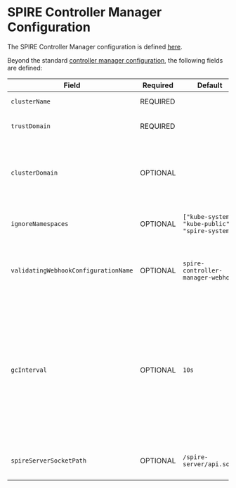 # SPIRE Controller Manager Configuration

The SPIRE Controller Manager configuration is defined [here](../api/v1alpha1/controllermanagerconfig_types.go).

Beyond the standard [controller manager configuration](https://pkg.go.dev/sigs.k8s.io/controller-runtime/pkg/config/v1alpha1#ControllerConfigurationSpec), the following fields are defined:

| Field                                | Required | Default                                          | Description                                                                                                             |
| ------------------------------------ | -------- | ------------------------------------------------ | ------------------------------------------------------------------ |
| `clusterName`                        | REQUIRED |                                                  | The name of the cluster |
| `trustDomain`                        | REQUIRED |                                                  | The trust domain name for the cluster |
| `clusterDomain`                      | OPTIONAL |                                                  | The domain of the cluster, ie `cluster.local`. If not specified will attempt to auto detect. |
| `ignoreNamespaces`                   | OPTIONAL | `["kube-system", "kube-public", "spire-system"]` | Namespaces that the controllers should ignore |
| `validatingWebhookConfigurationName` | OPTIONAL | `spire-controller-manager-webhook`               | The name of the validating admission controller webhook to manage |
| `gcInterval`                         | OPTIONAL | `10s`                                            | How often the SPIRE state is reconciled when the controller is otherwise idle. This impacts how quickly SPIRE state will converge after CRDs are removed or SPIRE state is mutated underneath the controller. |
| `spireServerSocketPath`              | OPTIONAL | `/spire-server/api.sock`                         | The path the the SPIRE Server API socket |
